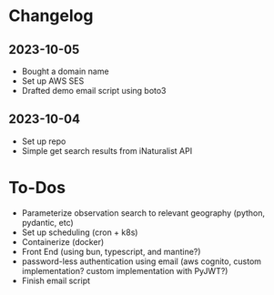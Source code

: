 # Changelog

## 2023-10-05
 - Bought a domain name
 - Set up AWS SES
 - Drafted demo email script using boto3

## 2023-10-04
 - Set up repo
 - Simple get search results from iNaturalist API

# To-Dos

 - Parameterize observation search to relevant geography (python, pydantic, etc)
 - Set up scheduling (cron + k8s)
 - Containerize (docker)
 - Front End (using bun, typescript, and mantine?)
 - password-less authentication using email (aws cognito, custom implementation? custom implementation with PyJWT?)
 - Finish email script
  